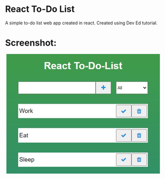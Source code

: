 # React To-Do List
A simple to-do list web app created in react. Created using Dev Ed tutorial. 

# Screenshot:

<p align="center">
  <img src="Screenshot/React-To-Do-List-Screenshot.JPG" />
</p>

#
